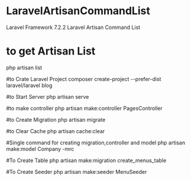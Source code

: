 # LaravelArtisanCommandList
Laravel Framework 7.2.2 
Laravel Artisan Command List

# to get Artisan List
php artisan list

#to Crate Laravel Project
composer create-project --prefer-dist laravel/laravel blog

#to Start Server
php artisan serve

#to make controller
php artisan make:controller PagesController

#to Create Migration
php artisan migrate

#to Clear Cache
php artisan cache:clear

#Single command for creating migration,controller and model 
php artisan make:model Company -mrc

#To Create Table
php artisan make:migration create_menus_table

#To Create Seeder
php artisan make:seeder MenuSeeder


